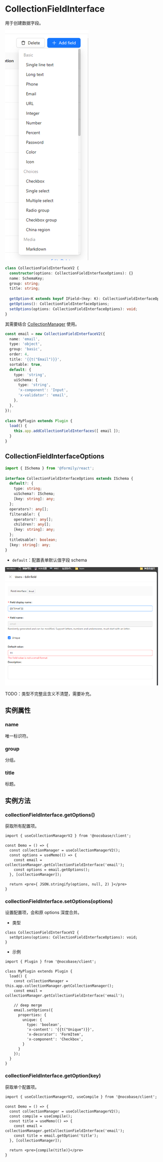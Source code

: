 # CollectionFieldInterface

用于创建数据字段。

![](./images/collection-field-interface.png)

```ts
class CollectionFieldInterfaceV2 {
  constructor(options: CollectionFieldInterfaceOptions): {}
  name: SchemaKey;
  group: string;
  title: string;

  getOption<K extends keyof IField>(key: K): CollectionFieldInterfaceOptions[K]
  getOptions(): CollectionFieldInterfaceOptions;
  setOptions(options: CollectionFieldInterfaceOptions): void;
}
```

其需要结合 [CollectionManager](/core/collection/collection-manager#cmaddcollectionfieldinterfacesinterfaces) 使用。

```ts
const email = new CollectionFieldInterfaceV2({
  name: 'email',
  type: 'object',
  group: 'basic',
  order: 4,
  title: '{{t("Email")}}',
  sortable: true,
  default: {
    type: 'string',
    uiSchema: {
      type: 'string',
      'x-component': 'Input',
      'x-validator': 'email',
    },
  },
});

class MyPlugin extends Plugin {
  load() {
    this.app.addCollectionFieldInterfaces([ email ]);
  }
}
```

## CollectionFieldInterfaceOptions

```ts
import { ISchema } from '@formily/react';

interface CollectionFieldInterfaceOptions extends ISchema {
  default?: {
    type: string;
    uiSchema?: ISchema;
    [key: string]: any;
  };
  operators?: any[];
  filterable?: {
    operators?: any[];
    children?: any[];
    [key: string]: any;
  };
  titleUsable?: boolean;
  [key: string]: any;
}
```

- `default`：配置表单默认值字段 schema

![](./images/collection-field-interface-form.png)


TODO：类型不完整且含义不清楚，需要补充。

## 实例属性

### name

唯一标识符。

### group

分组。

### title

标题。

## 实例方法

### collectionFieldInterface.getOptions()

获取所有配置项。

```tsx | pure
import { useCollectionManagerV2 } from '@nocobase/client';

const Demo = () => {
  const collectionManager = useCollectionManagerV2();
  const options = useMemo(() => {
    const email = collectionManager.getCollectionFieldInterface('email');
    const options = email.getOptions();
  }, [collectionManager]);

  return <pre>{ JSON.stringify(options, null, 2) }</pre>
}
```

### collectionFieldInterface.setOptions(options)

设置配置项，会和原 options 深度合并。

- 类型

```tsx | pure
class CollectionFieldInterfaceV2 {
  setOptions(options: CollectionFieldInterfaceOptions): void;
}
```

- 示例

```tsx | pure
import { Plugin } from '@nocobase/client';

class MyPlugin extends Plugin {
  load() {
    const collectionManager = this.app.collectionManager.getCollectionManager();
    const email = collectionManager.getCollectionFieldInterface('email');

    // deep merge
    email.setOptions({
      properties: {
        unique: {
          type: 'boolean',
          'x-content': '{{t("Unique")}}',
          'x-decorator': 'FormItem',
          'x-component': 'Checkbox',
        }
      }
    });
  }
}
```

### collectionFieldInterface.getOption(key)

获取单个配置项。

```tsx | pure
import { useCollectionManagerV2, useCompile } from '@nocobase/client';

const Demo = () => {
  const collectionManager = useCollectionManagerV2();
  const compile = useCompile();
  const title = useMemo(() => {
    const email = collectionManager.getCollectionFieldInterface('email');
    const title = email.getOption('title');
  }, [collectionManager]);

  return <pre>{compile(title)}</pre>
}
```
